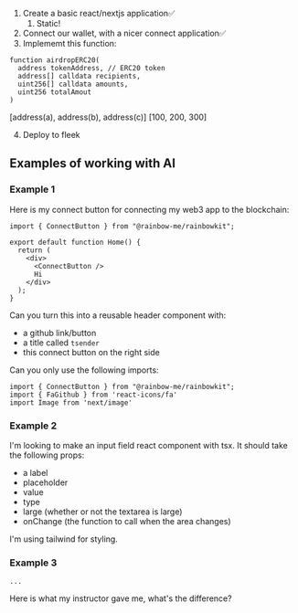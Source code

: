 1. Create a basic react/nextjs application✅
   1. Static!
2. Connect our wallet, with a nicer connect application✅
3. Implememt this function:

```Solidity
function airdropERC20(
  address tokenAddress, // ERC20 token
  address[] calldata recipients,
  uint256[] calldata amounts,
  uint256 totalAmout
)
```

[address(a), address(b), address(c)]
[100, 200, 300]

4. Deploy to fleek

## Examples of working with AI

### Example 1

Here is my connect button for connecting my web3 app to the blockchain:

```tsx
import { ConnectButton } from "@rainbow-me/rainbowkit";

export default function Home() {
  return (
    <div>
      <ConnectButton />
      Hi
    </div>
  );
}
```

Can you turn this into a reusable header component with:

- a github link/button
- a title called `tsender`
- this connect button on the right side

Can you only use the following imports:

```
import { ConnectButton } from "@rainbow-me/rainbowkit";
import { FaGithub } from 'react-icons/fa'
import Image from 'next/image'
```

### Example 2

I'm looking to make an input field react component with tsx. It should take the following props:

- a label
- placeholder
- value
- type
- large (whether or not the textarea is large)
- onChange (the function to call when the area changes)

I'm using tailwind for styling.

### Example 3

```
...
```

Here is what my instructor gave me, what's the difference?

